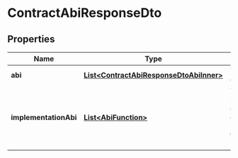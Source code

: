

# ContractAbiResponseDto


## Properties

| Name | Type | Description | Notes |
|------------ | ------------- | ------------- | -------------|
|**abi** | [**List&lt;ContractAbiResponseDtoAbiInner&gt;**](ContractAbiResponseDtoAbiInner.md) | The abi of the contract |  |
|**implementationAbi** | [**List&lt;AbiFunction&gt;**](AbiFunction.md) | The abi of the implementation contract if exists. Relevant only for proxy patterns |  [optional] |




